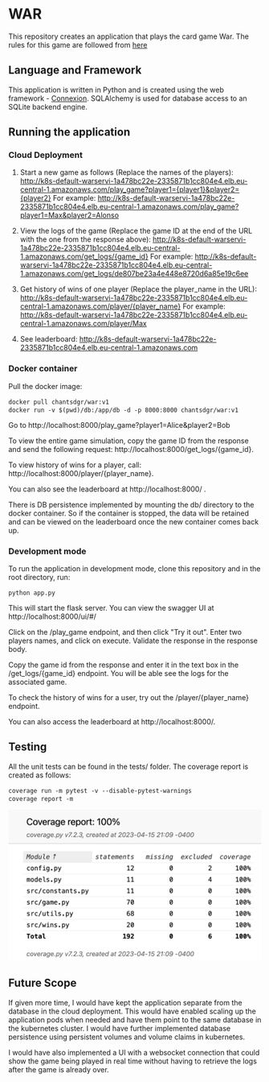 # WAR

This repository creates an application that plays the card game War. The rules for this game are followed from [here](https://bicyclecards.com/how-to-play/war/)

## Language and Framework

This application is written in Python and is created using the web framework - [Connexion](https://connexion.readthedocs.io/en/latest/). SQLAlchemy is used for database access to an SQLite backend engine.

## Running the application

### Cloud Deployment

1) Start a new game as follows (Replace the names of the players): http://k8s-default-warservi-1a478bc22e-2335871b1cc804e4.elb.eu-central-1.amazonaws.com/play_game?player1={player1}&player2={player2}
For example: http://k8s-default-warservi-1a478bc22e-2335871b1cc804e4.elb.eu-central-1.amazonaws.com/play_game?player1=Max&player2=Alonso

2) View the logs of the game (Replace the game ID at the end of the URL with the one from the response above): http://k8s-default-warservi-1a478bc22e-2335871b1cc804e4.elb.eu-central-1.amazonaws.com/get_logs/{game_id}
For example: http://k8s-default-warservi-1a478bc22e-2335871b1cc804e4.elb.eu-central-1.amazonaws.com/get_logs/de807be23a4e448e8720d6a85e19c6ee

3) Get history of wins of one player (Replace the player_name in the URL): http://k8s-default-warservi-1a478bc22e-2335871b1cc804e4.elb.eu-central-1.amazonaws.com/player/{player_name}
For example: http://k8s-default-warservi-1a478bc22e-2335871b1cc804e4.elb.eu-central-1.amazonaws.com/player/Max

4) See leaderboard: http://k8s-default-warservi-1a478bc22e-2335871b1cc804e4.elb.eu-central-1.amazonaws.com


### Docker container
Pull the docker image:
```
docker pull chantsdgr/war:v1
docker run -v $(pwd)/db:/app/db -d -p 8000:8000 chantsdgr/war:v1
```
Go to http://localhost:8000/play_game?player1=Alice&player2=Bob

To view the entire game simulation, copy the game ID from the response and send the following request:
http://localhost:8000/get_logs/{game_id}.

To view history of wins for a player, call:
http://localhost:8000/player/{player_name}.

You can also see the leaderboard at http://localhost:8000/ .

There is DB persistence implemented by mounting the db/ directory to the docker container. So if the container is stopped, the data will be retained and can be viewed on the leaderboard once the new container comes back up.

### Development mode

To run the application in development mode, clone this repository and in the root directory, run:
```
python app.py
```
This will start the flask server. You can view the swagger UI at http://localhost:8000/ui/#/

Click on the /play_game endpoint, and then click "Try it out".
Enter two players names, and click on execute. Validate the response in the response body.

Copy the game id from the response and enter it in the text box in the /get_logs/{game_id} endpoint. You will be able see the logs for the associated game.

To check the history of wins for a user, try out the /player/{player_name} endpoint.

You can also access the leaderboard at http://localhost:8000/.


## Testing

All the unit tests can be found in the tests/ folder. The coverage report is created as follows:

```
coverage run -m pytest -v --disable-pytest-warnings
coverage report -m
```

![Coverage Report](images/coverage.png?raw=true "Coverage Report")


## Future Scope

If given more time, I would have kept the application separate from the database in the cloud deployment. This would have enabled scaling up the application pods when needed and have them point to the same database in the kubernetes cluster. I would have further implemented database persistence using persistent volumes and volume claims in kubernetes.

I would have also implemented a UI with a websocket connection that could show the game being played in real time without having to retrieve the logs after the game is already over.
